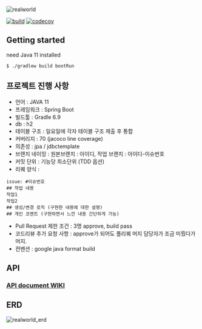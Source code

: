 ![realworld](./docs/userImage/realworld.png)

[![build](https://github.com/real-world-study/realworld/actions/workflows/build.yml/badge.svg)](https://github.com/real-world-study/realworld/actions/workflows/build.yml)   [![codecov](https://codecov.io/gh/real-world-study/realworld/branch/main/graph/badge.svg?token=K0HJBEGZ3O)](https://codecov.io/gh/real-world-study/realworld)



## Getting started

need Java 11 installed

```
$ ./gradlew build bootRun
```



## 프로젝트 진행 사항

- 언어 : JAVA 11
- 프레임워크 : Spring Boot
- 빌드툴 : Gradle 6.9
- db : h2
- 테이블 구조 : 일요일에 각자 테이블 구조 제출 후 통합
- 커버리지 : 70 (jacoco line coverage)
- 의존성 : jpa / jdbctemplate
- 브랜치 네이밍 : 원본브랜치 : 아이디, 작업 브랜치 : 아이디-이슈번호
- 커밋 단위 : 기능당 최소단위 (TDD 옵션)
- 리퀘 양식 :

```
issue: #이슈번호
## 작업 내용
작업1
작업2
## 생성/변경 로직 (구현한 내용에 대한 설명)
## 개인 코멘트 (구현하면서 느낀 내용 간단하게 가능)
```

- Pull Request 제한 조건 : 3명 approve, build pass
- 코드리뷰 추가 요청 사항 : approve가 되어도 풀리퀘 머지 담당자가 조금 미뤘다가 머지.
- 컨벤션 : google java format build



## API

###  [API document WIKI](https://github.com/real-world-study/realworld/wiki/API-documentation)

## ERD

![realworld_erd](./docs/userImage/realworld_erd.png)
